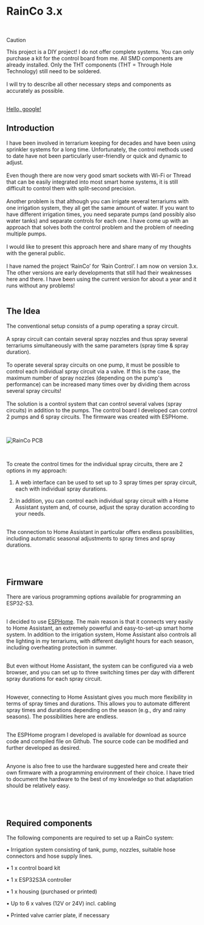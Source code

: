 # RainCo 3.x
<br>

> [!CAUTION]
> This project is a DIY project! I do not offer complete systems. You can only purchase a kit for the control board from me. All SMD components are already installed. Only the THT components (THT = Through Hole Technology) still need to be soldered.
> <br><br>
I will try to describe all other necessary steps and components as accurately as possible.

<br>
<a href="http://google.com/" target="_blank">Hello, google!</a>

## Introduction
I have been involved in terrarium keeping for decades and have been using sprinkler systems for a long time. Unfortunately, the control methods used to date have not been particularly user-friendly or quick and dynamic to adjust.
<br><br>
Even though there are now very good smart sockets with Wi-Fi or Thread that can be easily integrated into most smart home systems, it is still difficult to control them with split-second precision.
<br><br>
Another problem is that although you can irrigate several terrariums with one irrigation system, they all get the same amount of water. If you want to have different irrigation times, you need separate pumps (and possibly also water tanks) and separate controls for each one.
I have come up with an approach that solves both the control problem and the problem of needing multiple pumps.
<br><br>
I would like to present this approach here and share many of my thoughts with the general public.
<br><br>
I have named the project ‘RainCo’ for ‘Rain Control’. I am now on version 3.x. The other versions are early developments that still had their weaknesses here and there. 
I have been using the current version for about a year and it runs without any problems!
<br><br>

## The Idea

The conventional setup consists of a pump operating a spray circuit. 
<br><br>
A spray circuit can contain several spray nozzles and thus spray several terrariums simultaneously with the same parameters (spray time & spray duration).
<br><br>
To operate several spray circuits on one pump, it must be possible to control each individual spray circuit via a valve. 
If this is the case, the maximum number of spray nozzles (depending on the pump's performance) can be increased many times over by dividing them across several spray circuits!
<br><br>
The solution is a control system that can control several valves (spray circuits) in addition to the pumps.
The control board I developed can control 2 pumps and 6 spray circuits. The firmware was created with ESPHome. 

<br>

![RainCo PCB](/../main/images/RainCo-3.02.png)

<br>

To create the control times for the individual spray circuits, there are 2 options in my approach:
<br>
1. A web interface can be used to set up to 3 spray times per spray circuit, each with individual spray durations. <br>

2. In addition, you can control each individual spray circuit with a Home Assistant system and, of course, adjust the spray duration according to your needs.
   
<br>
The connection to Home Assistant in particular offers endless possibilities, including automatic seasonal adjustments to spray times and spray durations.

<br><br>


## Firmware

There are various programming options available for programming an ESP32-S3. 
<br><br>

I decided to use [ESPHome](https://esphome.io). The main reason is that it connects very easily to Home Assistant, an extremely powerful and easy-to-set-up smart home system. In addition to the irrigation system, Home Assistant also controls all the lighting in my terrariums, with different daylight hours for each season, including overheating protection in summer.
<br><br>

But even without Home Assistant, the system can be configured via a web browser, and you can set up to three switching times per day with different spray durations for each spray circuit.
<br><br>

However, connecting to Home Assistant gives you much more flexibility in terms of spray times and durations. This allows you to automate different spray times and durations depending on the season (e.g., dry and rainy seasons). The possibilities here are endless.
<br><br>

The ESPHome program I developed is available for download as source code and compiled file on Github. The source code can be modified and further developed as desired.
<br><br>

Anyone is also free to use the hardware suggested here and create their own firmware with a programming environment of their choice. I have tried to document the hardware to the best of my knowledge so that adaptation should be relatively easy.

<br><br>

## Required components


The following components are required to set up a RainCo system:

• Irrigation system consisting of tank, pump, nozzles, suitable hose connectors and hose supply lines.

• 1 x control board kit

• 1 x ESP32S3A controller 

• 1 x housing (purchased or printed)

• Up to 6 x valves (12V or 24V) incl. cabling

• Printed valve carrier plate, if necessary





